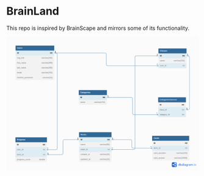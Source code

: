 
# BrainLand
This repo is inspired by BrainScape and mirrors some of its functionality.

![image](/planning-docs/BrainLand.png)

